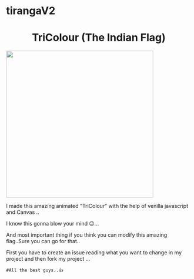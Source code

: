 # tirangaV2

<h1 align="center"> TriColour (The Indian Flag)</h1>

<img align="center" alt="" width="400" src="">

I made this  amazing animated "TriColour" with the help of venilla javascript and Canvas ..

I know this gonna blow your mind 😉...

And most important thing if you think you can modify this amazing flag..Sure you can go for that..

First you have to create an issue reading what you want to change in my project and then fork my project ...

    #All the best guys..👍

